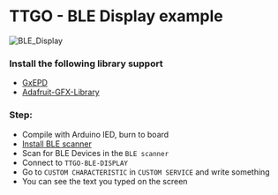 # TTGO - BLE Display example

![BLE_Display](https://github.com/lewisxhe/TTGO-T5/blob/master/Images/ble-display.png)

### Install the following library support
* [GxEPD](https://github.com/ZinggJM/GxEPD)
* [Adafruit-GFX-Library](https://github.com/adafruit/Adafruit-GFX-Library)

### Step:
- Compile with Arduino IED, burn to board
- [Install BLE scanner](https://play.google.com/store/apps/details?id=com.macdom.ble.blescanner&hl=en)
- Scan for BLE Devices in the  `BLE scanner`
- Connect to `TTGO-BLE-DISPLAY`
- Go to `CUSTOM CHARACTERISTIC` in `CUSTOM SERVICE` and write something
- You can see the text you typed on the screen
